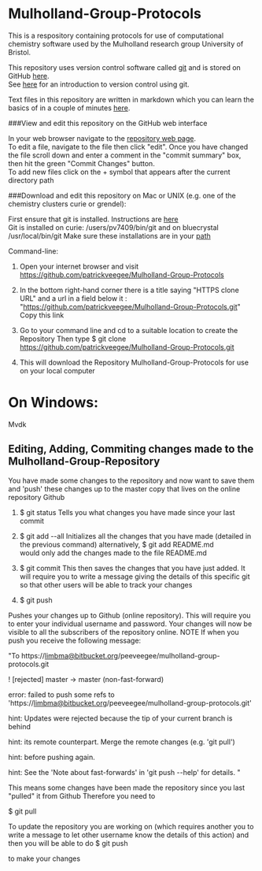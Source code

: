 Mulholland-Group-Protocols
==========================

This is a respository containing protocols for use of computational chemistry software used by the Mulholland research group University of Bristol.


This repository uses version control software called [git](http://git-scm.com/) and
is stored on GitHub [here](https://github.com/patrickveegee/Mulholland-Group-Protocols).  
See [here](https://github.com/swcarpentry/boot-camps/blob/2013-09-bristol/version-control/README.md) for an introduction to version control using git.  

Text files in this repository are written in markdown which you can learn the basics of in a couple of minutes [here](http://www.markdowntutorial.com/).

###View and edit this repository on the GitHub web interface 


In your web browser navigate to the [repository web page](https://github.com/patrickveegee/Mulholland-Group-Protocols).  
To edit a file, navigate to the file then click "edit".  Once you have changed the file scroll down and enter a comment in the "commit summary"
box, then hit the green "Commit Changes" button.  
To add new files click on the + symbol that appears after the current directory path

###Download and edit this repository on Mac or UNIX (e.g. one of the chemistry clusters curie or grendel): 

First ensure that git is installed. Instructions are [here](http://git-scm.com/downloads)  
Git is installed on curie: /users/pv7409/bin/git and on bluecrystal /usr/local/bin/git
Make sure these installations are in your [path](http://www.cyberciti.biz/faq/unix-linux-adding-path/)

Command-line:

1) Open your internet browser and visit https://github.com/patrickveegee/Mulholland-Group-Protocols

2) In the bottom right-hand corner there is a title saying "HTTPS clone URL" and a url in a field below it : "https://github.com/patrickveegee/Mulholland-Group-Protocols.git"
Copy this link 

3) Go to your command line and cd to a suitable location to create the Repository
Then type 
$ git clone https://github.com/patrickveegee/Mulholland-Group-Protocols.git

4) This will download the Repository Mulholland-Group-Protocols for use on your local computer 


On Windows: 
=========== 

Mvdk 



Editing, Adding, Commiting changes made to the Mulholland-Group-Repository
--------------------------------------------------------------------------

You have made some changes to the repository and now want to save them and 'push' these changes up to the master copy that lives on the online repository Github 

1) $ git status 
Tells you what changes you have made since your last commit

2) $ git add --all 
Initializes all the changes that you have made (detailed in the previous command)
alternatively, 
$ git add README.md    
would only add the changes made to the file README.md 

3) $ git commit 
This then saves the changes that you have just added. It will require you to write a message giving the details of this specific git so that other users will be able to track your changes

4) $ git push 

Pushes your changes up to Github (online repository). This will require you to enter your individual username and password.
Your changes will now be visible to all the subscribers of the repository online. 
NOTE
If when you push you receive the following message:

"To https://limbma@bitbucket.org/peeveegee/mulholland-group-protocols.git

 ! [rejected]        master -> master (non-fast-forward)

error: failed to push some refs to 'https://limbma@bitbucket.org/peeveegee/mulholland-group-protocols.git'

hint: Updates were rejected because the tip of your current branch is behind

hint: its remote counterpart. Merge the remote changes (e.g. 'git pull')

hint: before pushing again.

hint: See the 'Note about fast-forwards' in 'git push --help' for details. 
" 

This means some changes have been made the repository since you last "pulled" it from Github 
Therefore you need to

$ git pull 

To update the repository you are working on (which requires another you to write a message to let other username know the details of this action)
and then you will be able to do 
$ git push 

to make your changes 


